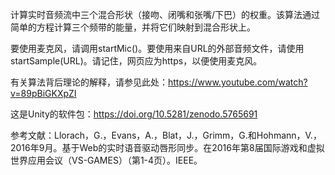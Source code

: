 计算实时音频流中三个混合形状（接吻、闭嘴和张嘴/下巴）的权重。该算法通过简单的方程计算三个频带的能量，并将它们映射到混合形状上。

要使用麦克风，请调用startMic()。要使用来自URL的外部音频文件，请使用startSample(URL)。请记住，网页应为https，以便使用麦克风。

有关算法背后理论的解释，请参见此处：https://www.youtube.com/watch?v=89pBiGKXpZI

这是Unity的软件包：https://doi.org/10.5281/zenodo.5765691

参考文献：Llorach，G.，Evans，A.，Blat，J.，Grimm，G.和Hohmann，V.，2016年9月。基于Web的实时语音驱动唇形同步。在2016年第8届国际游戏和虚拟世界应用会议（VS-GAMES）（第1-4页）。IEEE。
